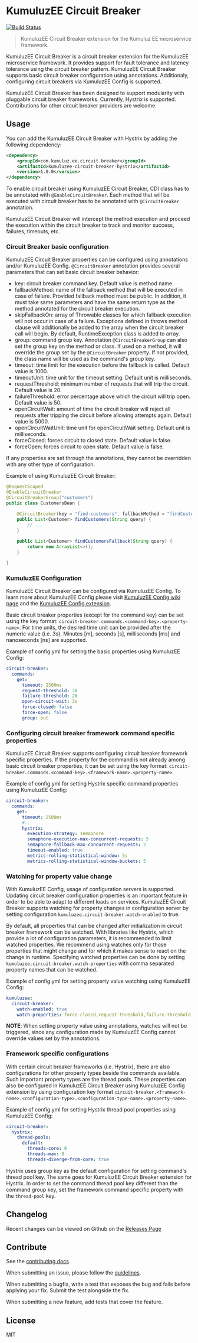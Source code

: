 # KumuluzEE Circuit Breaker
[![Build Status](https://img.shields.io/travis/kumuluz/kumuluzee-circuit-breaker/master.svg?style=flat)](https://travis-ci.org/kumuluz/kumuluzee-discovery)

> KumuluzEE Circuit Breaker extension for the Kumuluz EE microservice framework. 

KumuluzEE Circuit Breaker is a circuit breaker extension for the KumuluzEE microservice framework. It provides support 
for fault tolerance and latency tolerance using the circuit breaker pattern. KumuluzEE Circuit Breaker supports basic 
circuit breaker configuration using annotations. Additionaly, configuring circuit breakers via KumuluzEE Config is supported. 

KumuluzEE Circuit Breaker has been designed to support modularity with pluggable circuit breaker frameworks. Currently, 
Hystrix is supported. Contributions for other circuit breaker providers are welcome.

## Usage

You can add the KumuluzEE Circuit Breaker with Hystrix by adding the following dependency:
```xml
<dependency>
    <groupId>com.kumuluz.ee.circuit.breaker</groupId>
    <artifactId>kumuluzee-circuit-breaker-hystrix</artifactId>
    <version>1.0.0</version>
</dependency>
```

To enable circuit breaker using KumuluzEE Circuit Breaker, CDI class has to be annotated with `@EnableCircuitBreaker`.
Each method that will be executed with circuit breaker has to be annotated with `@CircuitBreaker` annotation.

KumuluzEE Circuit Breaker will intercept the method execution and proceed the execution within the circuit breaker to track and monitor success, failures, timeouts, etc.

### Circuit Breaker basic configuration

KumuluzEE Circuit Breaker properties can be configured using annotations and/or KumuluzEE Config. `@CircuitBreaker` 
annotation provides several parameters that can set basic circuit breaker behavior:

- key: circuit breaker command key. Default value is method name.
- fallbackMethod: name of the fallback method that will be executed in case of failure. Provided fallback method must be public. In addition, it must take same parameters and have the same return type as the method annotated for the circuit breaker execution.
- skipFallbackOn: array of Throwable classes for which fallback execution will not occur in case of a failure. Exceptions defined in throws method clause will additionally be added to the array when the circuit breaker call will begin. By default, RuntimeException class is added to array.
- group: command group key. Annotation `@CircuitBreakerGroup` can also set the group key on the method or class. If used on a method, it will override the group set by the `@CircuitBreaker` property. If not provided, the class name will be used as the command's group key.
- timeout: time limit for the execution before the fallback is called. Default value is 1000.
- timeoutUnit: time unit for the timeout setting. Default unit is milliseconds.
- requestThreshold: minimum number of requests that will trip the circuit. Default value is 20.
- failureThreshold: error percentage above which the circuit will trip open. Default value is 50.
- openCircuitWait: amount of time the circuit breaker will reject all requests after tripping the circuit before allowing attempts again. Default value is 5000.
- openCircuitWaitUnit: time unit for openCircuitWait setting. Default unit is milliseconds.
- forceClosed: forces circuit to closed state. Default value is false.
- forceOpen: forces circuit to open state. Default value is false.

If any properties are set through the annotations, they cannot be overridden with any other type of configuration.

Example of using KumuluzEE Circuit Breaker:

```java
@RequestScoped
@EnableCircuitBreaker
@CircuitBreakerGroup("customers")
public class CustomersBean {

    @CircuitBreaker(key = "find-customers", fallbackMethod = "findCustomersFallback", skipFallbackOn = {})
    public List<Customer> findCustomers(String query) {
        // ...
    }
    
    public List<Customer> findCustomersFallback(String query) {
        return new ArrayList<>();
    }

}
```
 
### KumuluzEE Configuration

KumuluzEE Circuit Breaker can be configured via KumuluzEE Config. To learn more about KumuluzEE Config please visit [KumuluzEE Config wiki page](https://github.com/kumuluz/kumuluzee/wiki/Configuration) and the [KumuluzEE Config extension]( https://github.com/kumuluz/kumuluzee-config).

Basic circuit breaker properties (except for the command key) can be set using the key format: 
`circuit-breaker.commands.<command-key>.<property-name>`. 
For time units, the desired time unit can be provided after the numeric value (i.e. 3s). Minutes [m], seconds [s], milliseconds [ms] and nanoseconds [ns] are supported.

Example of config.yml for setting the basic properties using KumuluzEE Config:

```yml
circuit-breaker:
  commands:
    get:
      timeout: 2500ms
      request-threshold: 30
      failure-threshold: 20
      open-circuit-wait: 3s
      force-closed: false
      force-open: false
      group: put
```

### Configuring circuit breaker framework command specific properties

KumuluzEE Circuit Breaker supports configuring circuit breaker framework specific properties. If the property for the command is not already among basic circuit breaker properties, it can be set using the key format: 
`circuit-breaker.commands.<command-key>.<framework-name>.<property-name>`.

Example of config.yml for setting Hystrix specific command properties using KumuluzEE Config:

```yml
circuit-breaker:
  commands:
    get:
      timeout: 2500ms
      #...
      hystrix:
        execution-strategy: semaphore
        semaphore-execution-max-concurrent-requests: 5
        semaphore-fallback-max-concurrent-requests: 2
        timeout-enabled: true
        metrics-rolling-statistical-window: 5s
        metrics-rolling-statistical-window-buckets: 5
```

### Watching for property value change

With KumuluzEE Config, usage of configuration servers is supported. Updating circuit breaker configuration properties is an important feature in order to be able to adapt to different loads on services. KumuluzEE Circuit Breaker supports watching for property changes in configuration server by setting configuration `kumuluzee.circuit-breaker.watch-enabled` to true.

By default, all properties that can be changed after initialization in circuit breaker framework can be watched.
With libraries like Hystrix, which provide a lot of configuration parameters, it is recommended to limit watched properties. We recommend using watches only for those properties that might change and for which it makes sense to react on the change in runtime. 
Specifying watched properties can be done by setting 
`kumuluzee.circuit-breaker.watch-properties` with comma separated property names that can be watched. 

Example of config.yml for setting property value watching using KumuluzEE Config:

```yml
kumuluzee:
  circuit-breaker:
    watch-enabled: true
    watch-properties: force-closed,request-threshold,failure-threshold
```

**NOTE**: When setting property value using annotations, watches will not be triggered, since any 
configuration made by KumuluzEE Config cannot override values set by the annotations.

### Framework specific configurations

With certain circuit breaker frameworks (i.e. Hystrix), there are also configurations for other property types beside the commands available. Such important property types are the thread pools. These properties can also be configured in KumuluzEE Circuit Breaker using KumuluzEE Config extension by using configuration key format `circuit-breaker.<framework-name>.<configuration-type>.<configuration-type-name>.<property-name>`.

Example of config.yml for setting Hystrix thread pool properties using KumuluzEE Config:

```yml
circuit-breaker:
  hystrix:
    thread-pools:
      default:
        threads-core: 6
        threads-max: 8
        threads-diverge-from-core: true
```

Hystrix uses group key as the default configuration for setting command's thread pool key. The same goes for KumuluzEE Circuit Breaker extension for Hystrix. In order to set the command thread pool key different than the command group key, set the framework command specific property with the `thread-pool` key.  

## Changelog

Recent changes can be viewed on Github on the [Releases Page](https://github.com/kumuluz/kumuluzee-circuit-breaker/releases)

## Contribute

See the [contributing docs](https://github.com/kumuluz/kumuluzee-circuit-breaker/blob/master/CONTRIBUTING.md)

When submitting an issue, please follow the 
[guidelines](https://github.com/kumuluz/kumuluzee-circuit-breaker/blob/master/CONTRIBUTING.md#bugs).

When submitting a bugfix, write a test that exposes the bug and fails before applying your fix. Submit the test 
alongside the fix.

When submitting a new feature, add tests that cover the feature.

## License

MIT
